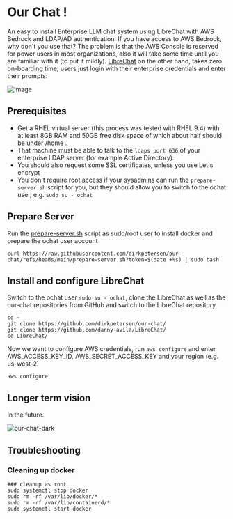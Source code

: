 # Our Chat !

An easy to install Enterprise LLM chat system using LibreChat with AWS Bedrock and LDAP/AD authentication. If you have access to AWS Bedrock, why don't you use that? The problem is that the AWS Console is reserved for power users in most organizations, also it will take some time until you are familiar with it (to put it mildly). [LibreChat](https://www.librechat.ai/) on the other hand, takes zero on-boarding time, users just login with their enterprise credentials and enter their prompts:

![image](https://github.com/user-attachments/assets/85422848-7875-4c87-8f62-2582e8e07775)


## Prerequisites 

- Get a RHEL virtual server (this process was tested with RHEL 9.4) with at least 8GB RAM and 50GB free disk space of which about half should be under /home . 
- That machine must be able to talk to the `ldaps port 636` of your enterprise LDAP server (for example Active Directory). 
- You should also request some SSL certificates, unless you use Let's encrypt
- You don't require root access if your sysadmins can run the `prepare-server.sh` script for you, but they should allow you to switch to the ochat user, e.g. `sudo su - ochat`

## Prepare Server 

Run the [prepare-server.sh](https://raw.githubusercontent.com/dirkpetersen/our-chat/refs/heads/main/prepare-server.sh) script as sudo/root user to install docker and prepare the ochat user account

```
curl https://raw.githubusercontent.com/dirkpetersen/our-chat/refs/heads/main/prepare-server.sh?token=$(date +%s) | sudo bash
```

## Install and configure LibreChat

Switch to the ochat user `sudo su - ochat`, clone the LibreChat as well as the our-chat repositories from GitHub and switch to the LibreChat repository

```
cd ~
git clone https://github.com/dirkpetersen/our-chat/
git clone https://github.com/danny-avila/LibreChat/
cd LibreChat/
```

Now we want to configure AWS credentials, run `aws configure` and enter AWS_ACCESS_KEY_ID, AWS_SECRET_ACCESS_KEY and your region (e.g. us-west-2)

```
aws configure
```



## Longer term vision 

In the future. 

![our-chat-dark](https://github.com/dirkpetersen/our-chat/assets/1427719/6fbbc55d-8bf3-4c7f-8d09-990c3ee3c2e6)


## Troubleshooting 

### Cleaning up docker 

```
### cleanup as root
sudo systemctl stop docker
sudo rm -rf /var/lib/docker/*
sudo rm -rf /var/lib/containerd/*
sudo systemctl start docker
```
